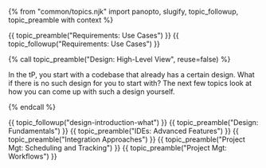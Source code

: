 {% from "common/topics.njk" import panopto, slugify, topic_followup, topic_preamble with context %}


{{ topic_preamble("Requirements: Use Cases") }}
{{ topic_followup("Requirements: Use Cases") }}
<!-- ---------------------------------------------------------------------------- -->
{% call topic_preamble("Design: High-Level View", reuse=false) %}

In the tP, you start with a codebase that already has a certain design. What if there is no such design for you to start with? The next few topics look at how you can come up with such a design yourself.

{% endcall %}
<!-- ---------------------------------------------------------------------------- -->
{{ topic_followup("design-introduction-what") }}
{{ topic_preamble("Design: Fundamentals") }}
{{ topic_preamble("IDEs: Advanced Features") }}
{{ topic_preamble("Integration Approaches") }}
{{ topic_preamble("Project Mgt: Scheduling and Tracking") }}
{{ topic_preamble("Project Mgt: Workflows") }}
<!-- ---------------------------------------------------------------------------- -->
